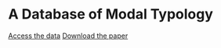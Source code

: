 # A Database of Modal Typology

[Access the data](https://github.com/CLMBRs/modal-typology)
[Download the paper]()